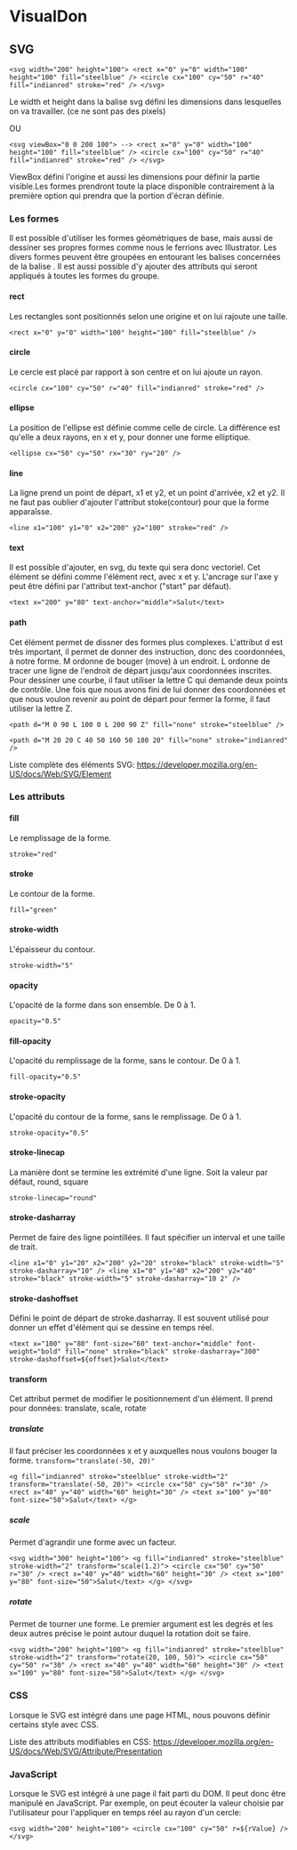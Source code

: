 # VisualDon

## SVG

`<svg width="200" height="100">
  <rect x="0" y="0" width="100" height="100" fill="steelblue" />
  <circle cx="100" cy="50" r="40" fill="indianred" stroke="red" />
</svg>`

Le width et height dans la balise svg défini les dimensions dans lesquelles on va travailler. (ce ne sont pas des pixels)

OU

`<svg viewBox="0 0 200 100"> -->
  <rect x="0" y="0" width="100" height="100" fill="steelblue" />
  <circle cx="100" cy="50" r="40" fill="indianred" stroke="red" />
</svg>`

ViewBox défini l'origine et aussi les dimensions pour définir la partie visible.Les formes prendront toute la place disponible contrairement à la première option qui prendra que la portion d'écran définie.

### Les formes

Il est possible d'utiliser les formes géométriques de base, mais aussi de dessiner ses propres formes comme nous le ferrions avec Illustrator. Les divers formes peuvent être groupées en entourant les balises concernées de la balise <g>. Il est aussi possible d'y ajouter des attributs qui seront appliqués à toutes les formes du groupe.

#### rect

Les rectangles sont positionnés selon une origine et on lui rajoute une taille.

`<rect x="0" y="0" width="100" height="100" fill="steelblue" />`

#### circle

Le cercle est placé par rapport à son centre et on lui ajoute un rayon.

`<circle cx="100" cy="50" r="40" fill="indianred" stroke="red" />`

#### ellipse

La position de l'ellipse est définie comme celle de circle. La différence est qu'elle a deux rayons, en x et y, pour donner une forme elliptique.

`<ellipse cx="50" cy="50" rx="30" ry="20" />`

#### line

La ligne prend un point de départ, x1 et y2, et un point d'arrivée, x2 et y2. Il ne faut pas oublier d'ajouter l'attribut stoke(contour) pour que la forme apparaîsse.

`<line x1="100" y1="0" x2="200" y2="100" stroke="red" />`

#### text

Il est possible d'ajouter, en svg, du texte qui sera donc vectoriel. Cet élément se défini comme l'élément rect, avec x et y. L'ancrage sur l'axe y peut être défini par l'attribut text-anchor ("start" par défaut).

`<text x="200" y="80" text-anchor="middle">Salut</text>`

#### path

Cet élément permet de dissner des formes plus complexes. L'attribut d est très important, il permet de donner des instruction, donc des coordonnées, à notre forme. M ordonne de bouger (move) à un endroit. L ordonne de tracer une ligne de l'endroit de départ jusqu'aux coordonnées inscrites. Pour dessiner une courbe, il faut utiliser la lettre C qui demande deux points de contrôle.
Une fois que nous avons fini de lui donner des coordonnées et que nous voulon revenir au point de départ pour fermer la forme, il faut utiliser la lettre Z.

`<path d="M 0 90 L 100 0 L 200 90 Z" fill="none" stroke="steelblue" />`

`<path d="M 20 20 C 40 50 160 50 180 20" fill="none" stroke="indianred" />`


Liste complète des éléments SVG: https://developer.mozilla.org/en-US/docs/Web/SVG/Element


### Les attributs

#### fill

Le remplissage de la forme.

`stroke="red"`

#### stroke

Le contour de la forme.

`fill="green"`

#### stroke-width

L'épaisseur du contour.

`stroke-width="5"`

#### opacity

L'opacité de la forme dans son ensemble. De 0 à 1.

`opacity="0.5"`

#### fill-opacity

L'opacité du remplissage de la forme, sans le contour. De 0 à 1.

`fill-opacity="0.5"`

#### stroke-opacity

L'opacité du contour de la forme, sans le remplissage. De 0 à 1.

`stroke-opacity="0.5"`

#### stroke-linecap

La manière dont se termine les extrémité d'une ligne. Soit la valeur par défaut, round, square

`stroke-linecap="round"`

#### stroke-dasharray

Permet de faire des ligne pointillées. Il faut spécifier un interval et une taille de trait.

`<line x1="0" y1="20" x2="200" y2="20" stroke="black" stroke-width="5" stroke-dasharray="10" />
 <line x1="0" y1="40" x2="200" y2="40" stroke="black" stroke-width="5" stroke-dasharray="10 2" />`
 
#### stroke-dashoffset

Défini le point de départ de stroke.dasharray. Il est souvent utilisé pour donner un effet d'élément qui se dessine en temps réel.

`<text x="100" y="80" font-size="60" text-anchor="middle" font-weight="bold" fill="none" stroke="black" stroke-dasharray="300" stroke-dashoffset=${offset}>Salut</text>`

#### transform

Cet attribut permet de modifier le positionnement d'un élément. Il prend pour données: translate, scale, rotate

##### translate

Il faut préciser les coordonnées x et y auxquelles nous voulons bouger la forme.
`transform="translate(-50, 20)"`

`<g fill="indianred" stroke="steelblue" stroke-width="2" transform="translate(-50, 20)">
    <circle cx="50" cy="50" r="30" />
    <rect x="40" y="40" width="60" height="30" />
    <text x="100" y="80" font-size="50">Salut</text>
  </g>`
  
##### scale

Permet d'agrandir une forme avec un facteur.

`<svg width="300" height="100">
  <g fill="indianred" stroke="steelblue" stroke-width="2" transform="scale(1.2)">
    <circle cx="50" cy="50" r="30" />
    <rect x="40" y="40" width="60" height="30" />
    <text x="100" y="80" font-size="50">Salut</text>
  </g>
</svg>`

##### rotate

Permet de tourner une forme. Le premier argument est les degrés et les deux autres précise le point autour duquel la rotation doit se faire. 

`<svg width="200" height="100">
  <g fill="indianred" stroke="steelblue" stroke-width="2" transform="rotate(20, 100, 50)">
    <circle cx="50" cy="50" r="30" />
    <rect x="40" y="40" width="60" height="30" />
    <text x="100" y="80" font-size="50">Salut</text>
  </g>
</svg>`

### CSS

Lorsque le SVG est intégré dans une page HTML, nous pouvons définir certains style avec CSS.

Liste des attributs modifiables en CSS: https://developer.mozilla.org/en-US/docs/Web/SVG/Attribute/Presentation

### JavaScript

Lorsque le SVG est intégré à une page il fait parti du DOM. Il peut donc être manipulé en JavaScript. Par exemple, on peut écouter la valeur choisie par l'utilisateur pour l'appliquer en temps réel au rayon d'un cercle:

`<svg width="200" height="100">
  <circle cx="100" cy="50" r=${rValue} />
</svg>`
